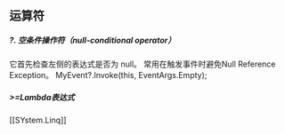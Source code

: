 ## 运算符
##### ?. **空条件操作符（null-conditional operator）**
它首先检查左侧的表达式是否为 null。 常用在触发事件时避免Null Reference Exception。
    MyEvent?.Invoke(this, EventArgs.Empty);

##### >=Lambda表达式

[[SYstem.Linq]]